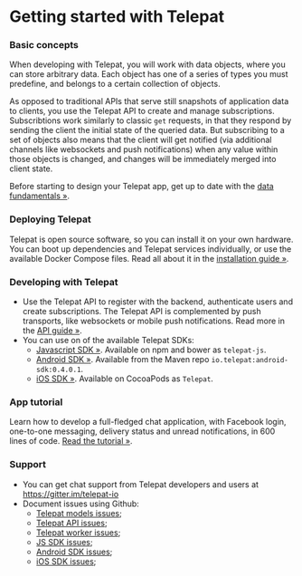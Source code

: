 # Getting started with Telepat

### Basic concepts
When developing with Telepat, you will work with data objects, where you can store arbitrary data. Each object has one of a series of types you must predefine, and belongs to a certain collection of objects.

As opposed to traditional APIs that serve still snapshots of application data to clients, you use the Telepat API to create and manage subscriptions. Subscribtions work similarly to classic `get` requests, in that they respond by sending the client the initial state of the queried data. But subscribing to a set of objects also means that the client will get notified (via additional channels like websockets and push notifications) when any value within those objects is changed, and changes will be immediately merged into client state.

Before starting to design your Telepat app, get up to date with the [data fundamentals »](/data-fundamentals.html).

### Deploying Telepat
Telepat is open source software, so you can install it on your own hardware. You can boot up dependencies and Telepat services individually, or use the available Docker Compose files. Read all about it in the [installation guide »](/installation.html).

### Developing with Telepat
* Use the Telepat API to register with the backend, authenticate users and create subscriptions. The Telepat API is complemented by push transports, like websockets or mobile push notifications. Read more in the [API guide »](/api.html).
* You can use on of the available Telepat SDKs:
  * [Javascript SDK »](/js-sdk.html). Available on npm and bower as `telepat-js`.
  * [Android SDK »](/android-sdk.html). Available from the Maven repo `io.telepat:android-sdk:0.4.0.1`.
  * [iOS SDK »](/ios-sdk.html). Available on CocoaPods as `Telepat`.

### App tutorial
Learn how to develop a full-fledged chat application, with Facebook login, one-to-one messaging, delivery status and unread notifications, in 600 lines of code. [Read the tutorial »](/js-tutorial.html).

### Support
* You can get chat support from Telepat developers and users at https://gitter.im/telepat-io
* Document issues using Github:
  * [Telepat models issues](https://github.com/telepat-io/telepat-models/issues);
  * [Telepat API issues](https://github.com/telepat-io/telepat-api/issues);
  * [Telepat worker issues](https://github.com/telepat-io/telepat-worker/issues);
  * [JS SDK issues](https://github.com/telepat-io/telepat-js/issues);
  * [Android SDK issues](https://github.com/telepat-io/telepat-android-sdk/issues);
  * [iOS SDK issues](https://github.com/telepat-io/telepat-ios-sdk/issues);
